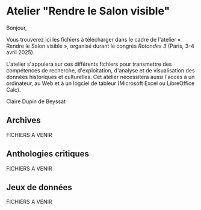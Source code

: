 # Atelier "Rendre le Salon visible"
Bonjour,

Vous trouverez ici les fichiers à télécharger dans le cadre de l'atelier « Rendre le Salon visible », organisé durant le congrès *Rotondes 3* (Paris, 3-4 avril 2025).

L'atelier s'appuiera sur ces différents fichiers pour transmettre des compétences de recherche, d'exploitation, d'analyse et de visualisation des données historiques et culturelles.
Cet atelier nécessitera aussi l'accès à un ordinateur, au Web et à un logciel de tableur (Microsoft Excel ou LibreOffice Calc).

Claire Dupin de Beyssat

## Archives

FICHIERS A VENIR

## Anthologies critiques

FICHIERS A VENIR

## Jeux de données

FICHIERS A VENIR
